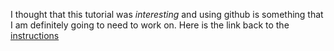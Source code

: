 <!-- This is an HTML comment, which can be used to embed hidden text in a Markdown file. -->
<!-- In the lines that follow, use Markdown to describe the purpose of this tutorial and provide a link back to the original GitHub.md file on GitHub. Don't just write unformatted text, use Markdown to structure your document.  -->
I thought that this tutorial was _interesting_ and using github is something that I am definitely going to need to work on.
Here is the link back to the [instructions](https://christopherhuntley.github.io/ba505-docs/Tutorials/GitHub/)
